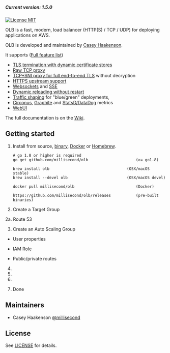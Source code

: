
##### Current version: 1.5.0

[![License MIT](https://img.shields.io/badge/license-MIT-blue.svg)](https://raw.githubusercontent.com/millisecond/olb/master/LICENSE)

OLB is a fast, modern, load balancer (HTTP(S) / TCP / UDP) for deploying applications on AWS.

OLB is developed and maintained by [Casey Haakenson](https://twitter.com/millisecond).

It supports ([Full feature list](https://github.com/millisecond/olb/wiki/Features))

* [TLS termination with dynamic certificate stores](https://github.com/millisecond/olb/wiki/Features#certificate-stores)
* [Raw TCP proxy](https://github.com/millisecond/olb/wiki/Features#tcp-proxy-support)
* [TCP+SNI proxy for full end-to-end TLS](https://github.com/millisecond/olb/wiki/Features#tcpsni-proxy-support) without decryption
* [HTTPS upstream support](https://github.com/millisecond/olb/wiki/Features#https-upstream-support)
* [Websockets](https://github.com/millisecond/olb/wiki/Features#websocket-support) and
  [SSE](https://github.com/millisecond/olb/wiki/Features#sse---server-sent-events)
* [Dynamic reloading without restart](https://github.com/millisecond/olb/wiki/Features#dynamic-reloading)
* [Traffic shaping](https://github.com/millisecond/olb/wiki/Features#traffic-shaping) for "blue/green" deployments,
* [Circonus](https://github.com/millisecond/olb/wiki/Features#metrics-support),
  [Graphite](https://github.com/millisecond/olb/wiki/Features#metrics-support) and
  [StatsD/DataDog](https://github.com/millisecond/olb/wiki/Features#metrics-support) metrics
* [WebUI](https://github.com/millisecond/olb/wiki/Features#web-ui)

The full documentation is on the [Wiki](https://github.com/millisecond/olb/wiki).

## Getting started

1. Install from source, [binary](https://github.com/millisecond/olb/releases),
   [Docker](https://hub.docker.com/r/millisecond/olb/) or [Homebrew](http://brew.sh).
    ```
	# go 1.8 or higher is required
    go get github.com/millisecond/olb                     (>= go1.8)

    brew install olb                                  (OSX/macOS stable)
    brew install --devel olb                          (OSX/macOS devel)

    docker pull millisecond/olb                           (Docker)

    https://github.com/millisecond/olb/releases           (pre-built binaries)
    ```

2. Create a Target Group

2a. Route 53

3. Create an Auto Scaling Group

* User properties

* IAM Role

* Public/private routes

4. 

5. 

6. 

7. Done

## Maintainers

* Casey Haakenson [@millisecond](https://twitter.com/millisecond)

## License

See [LICENSE](https://github.com/millisecond/olb/blob/master/LICENSE) for details.

